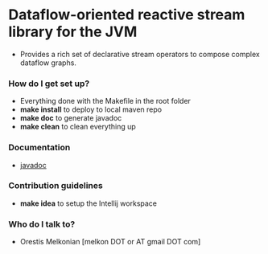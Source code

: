 # Dataflow-oriented reactive stream library for the JVM #

* Provides a rich set of declarative stream operators to compose complex dataflow graphs.

### How do I get set up? ###

* Everything done with the Makefile in the root folder
* **make install** to deploy to local maven repo
* **make doc** to generate javadoc
* **make clean** to clean everything up

### Documentation ###

* [javadoc](http://reactive-ros.github.io/)

### Contribution guidelines ###

* **make idea** to setup the Intellij workspace

### Who do I talk to? ###

* Orestis Melkonian [melkon DOT or AT gmail DOT com]
